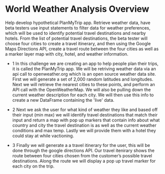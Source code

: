 # World Weather Analysis Overview
Help develop hypothetical PlanMyTrip app. Retrieve weather data, have beta testers use input statements to filter data for weather preferences, which will be used to identify potential travel destinations and nearby hotels. From the list of potential travel destinations, the beta tester will choose four cities to create a travel itinerary, and then using the Google Maps Directions API, create a travel route between the four cities as well as a marker layer map with city, hotel, and weather information.

* 1 
In this challenge we are creating an app to help people plan their trips, it is called the PlanMyTrip app. We will be retriving weather data via an api call to openweather.org which is an open source weather data site. First we will generate a set of 2,000 random latitudes and longitudes. Next we will retrieve the nearest cities to these points, and perform an API call with the OpenWeatherMap. We will also be pulling down the current weather description for each city. We will then use this info to create a new DataFrame containing the 'live' data.

* 2 
Next we ask the user for what kind of weather they like and based off their input (min max) we will identify travel destinations that match their input and return a map with pop up markers that contain info about what country and city the travel destination is as well as the current weather conditions and max temp. Lastly we will provide them with a hotel they could stay at while vactioning. 

* 3 
Finally we will generate a a travel itinerary for the user, this will be done through the google directions API. Our travel itenirary shows the route between four cities chosen from the customer’s possible travel destinations. Along the route we will display a pop up travel marker for each city on the trip.  